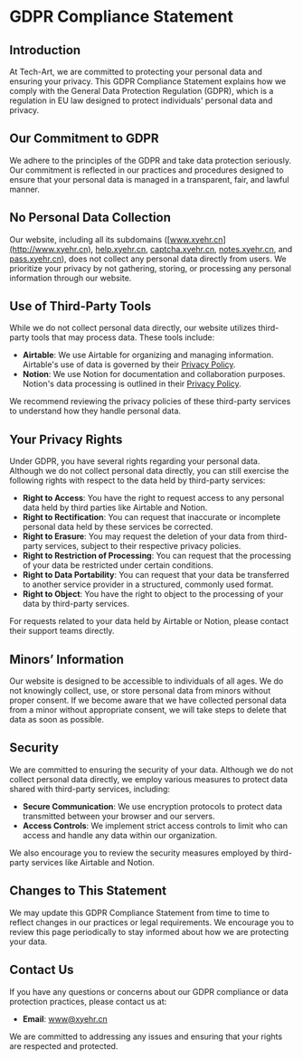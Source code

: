 # GDPR Compliance Statement

## Introduction

At Tech-Art, we are committed to protecting your personal data and ensuring your privacy. This GDPR Compliance Statement explains how we comply with the General Data Protection Regulation (GDPR), which is a regulation in EU law designed to protect individuals' personal data and privacy.

## Our Commitment to GDPR

We adhere to the principles of the GDPR and take data protection seriously. Our commitment is reflected in our practices and procedures designed to ensure that your personal data is managed in a transparent, fair, and lawful manner. 

## No Personal Data Collection

Our website, including all its subdomains ([www.xyehr.cn](http://www.xyehr.cn), [help.xyehr.cn](http://help.xyehr.cn), [captcha.xyehr.cn](http://captcha.xyehr.cn), [notes.xyehr.cn](http://notes.xyehr.cn), and [pass.xyehr.cn](http://pass.xyehr.cn)), does not collect any personal data directly from users. We prioritize your privacy by not gathering, storing, or processing any personal information through our website.

## Use of Third-Party Tools

While we do not collect personal data directly, our website utilizes third-party tools that may process data. These tools include:

- **Airtable**: We use Airtable for organizing and managing information. Airtable's use of data is governed by their [Privacy Policy](https://airtable.com/privacy).
- **Notion**: We use Notion for documentation and collaboration purposes. Notion's data processing is outlined in their [Privacy Policy](https://www.notion.so/Notion-Privacy-Policy-016bf8dd70ee485d8a1e9a8e4d1e5962).

We recommend reviewing the privacy policies of these third-party services to understand how they handle personal data.

## Your Privacy Rights

Under GDPR, you have several rights regarding your personal data. Although we do not collect personal data directly, you can still exercise the following rights with respect to the data held by third-party services:

- **Right to Access**: You have the right to request access to any personal data held by third parties like Airtable and Notion.
- **Right to Rectification**: You can request that inaccurate or incomplete personal data held by these services be corrected.
- **Right to Erasure**: You may request the deletion of your data from third-party services, subject to their respective privacy policies.
- **Right to Restriction of Processing**: You can request that the processing of your data be restricted under certain conditions.
- **Right to Data Portability**: You can request that your data be transferred to another service provider in a structured, commonly used format.
- **Right to Object**: You have the right to object to the processing of your data by third-party services.

For requests related to your data held by Airtable or Notion, please contact their support teams directly.

## Minors’ Information

Our website is designed to be accessible to individuals of all ages. We do not knowingly collect, use, or store personal data from minors without proper consent. If we become aware that we have collected personal data from a minor without appropriate consent, we will take steps to delete that data as soon as possible.

## Security

We are committed to ensuring the security of your data. Although we do not collect personal data directly, we employ various measures to protect data shared with third-party services, including:

- **Secure Communication**: We use encryption protocols to protect data transmitted between your browser and our servers.
- **Access Controls**: We implement strict access controls to limit who can access and handle any data within our organization.

We also encourage you to review the security measures employed by third-party services like Airtable and Notion.

## Changes to This Statement

We may update this GDPR Compliance Statement from time to time to reflect changes in our practices or legal requirements. We encourage you to review this page periodically to stay informed about how we are protecting your data.

## Contact Us

If you have any questions or concerns about our GDPR compliance or data protection practices, please contact us at:

- **Email**: [www@xyehr.cn](mailto:www@xyehr.cn)

We are committed to addressing any issues and ensuring that your rights are respected and protected.
